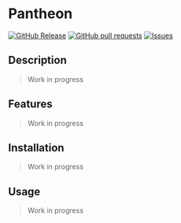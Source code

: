 # Pantheon
[![GitHub Release](https://img.shields.io/github/release/zjayers/Pantheon.svg?style=flat)](https://github.com/zjayers/Pantheon/releases)
[![GitHub pull requests](https://img.shields.io/github/issues-pr/zjayers/Pantheon.svg?style=flat)](https://github.com/zjayers/Pantheon/pulls)
[![Issues](https://img.shields.io/github/issues-raw/zjayers/Pantheon.svg?maxAge=25000)](https://github.com/zjayers/Pantheon/issues)

## Description

> Work in progress

## Features

> Work in progress

## Installation

> Work in progress

## Usage

> Work in progress
